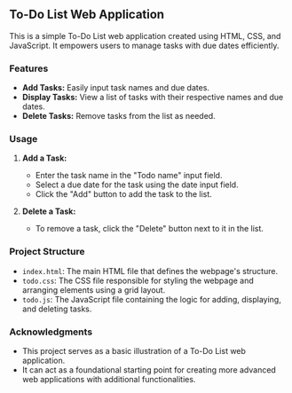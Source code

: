 ## To-Do List Web Application

This is a simple To-Do List web application created using HTML, CSS, and JavaScript. It empowers users to manage tasks with due dates efficiently.

### Features

- **Add Tasks:** Easily input task names and due dates.
- **Display Tasks:** View a list of tasks with their respective names and due dates.
- **Delete Tasks:** Remove tasks from the list as needed.

### Usage

1. **Add a Task:**
   - Enter the task name in the "Todo name" input field.
   - Select a due date for the task using the date input field.
   - Click the "Add" button to add the task to the list.

2. **Delete a Task:**
   - To remove a task, click the "Delete" button next to it in the list.

### Project Structure

- `index.html`: The main HTML file that defines the webpage's structure.
- `todo.css`: The CSS file responsible for styling the webpage and arranging elements using a grid layout.
- `todo.js`: The JavaScript file containing the logic for adding, displaying, and deleting tasks.

### Acknowledgments

- This project serves as a basic illustration of a To-Do List web application.
- It can act as a foundational starting point for creating more advanced web applications with additional functionalities.
